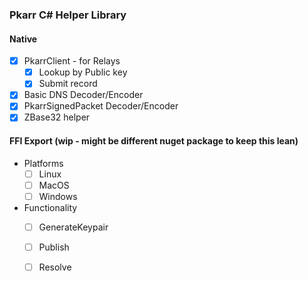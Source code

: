 ### Pkarr C# Helper Library

#### Native

- [x] PkarrClient - for Relays
    - [x] Lookup by Public key
    - [x] Submit record
- [x] Basic DNS Decoder/Encoder
- [x] PkarrSignedPacket Decoder/Encoder
- [x] ZBase32 helper

#### FFI Export (wip - might be different nuget package to keep this lean)

- Platforms
    - [ ] Linux
    - [ ] MacOS
    - [ ] Windows
- Functionality
    - [ ] GenerateKeypair
    - [ ] Publish
    - [ ] Resolve

